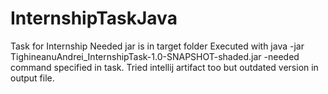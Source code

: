 # InternshipTaskJava
Task for Internship
Needed jar is in target folder
Executed with java -jar TighineanuAndrei_InternshipTask-1.0-SNAPSHOT-shaded.jar -needed command specified in task. 
Tried intellij artifact too but outdated version in output file.
